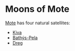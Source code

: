 # Moons of Mote

[Mote](../../mote/mote.md) has four natural satellites:

- [Kiva](kiva.md)
- [Bathýs-Pela](bathys-pela.md)
- [Dreg](dreg.md)
